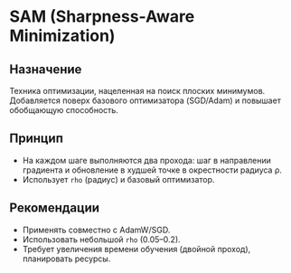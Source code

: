 # SAM (Sharpness-Aware Minimization)

## Назначение
Техника оптимизации, нацеленная на поиск плоских минимумов. Добавляется поверх базового оптимизатора (SGD/Adam) и повышает обобщающую способность.

## Принцип
- На каждом шаге выполняются два прохода: шаг в направлении градиента и обновление в худшей точке в окрестности радиуса ρ.
- Использует `rho` (радиус) и базовый оптимизатор.

## Рекомендации
- Применять совместно с AdamW/SGD.
- Использовать небольшой `rho` (0.05–0.2).
- Требует увеличения времени обучения (двойной проход), планировать ресурсы.
